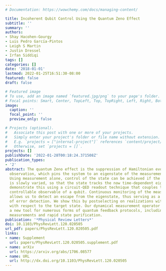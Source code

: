 ```yaml
---
# Documentation: https://wowchemy.com/docs/managing-content/

title: Incoherent Qubit Control Using the Quantum Zeno Effect
subtitle: ''
summary: ''
authors:
- Shay Hacohen-Gourgy
- Luis Pedro Garcı́a-Pintos
- Leigh S Martin
- Justin Dressel
- Irfan Siddiqi
tags: []
categories: []
date: '2018-01-01'
lastmod: 2022-01-25T16:51:30-08:00
featured: false
draft: false

# Featured image
# To use, add an image named `featured.jpg/png` to your page's folder.
# Focal points: Smart, Center, TopLeft, Top, TopRight, Left, Right, BottomLeft, Bottom, BottomRight.
image:
  caption: ''
  focal_point: ''
  preview_only: false

# Projects (optional).
#   Associate this post with one or more of your projects.
#   Simply enter your project's folder or file name without extension.
#   E.g. `projects = ["internal-project"]` references `content/project/deep-learning/index.md`.
#   Otherwise, set `projects = []`.
projects: []
publishDate: '2022-01-28T00:18:24.371508Z'
publication_types:
- '2'
abstract: The quantum Zeno effect is the suppression of Hamiltonian evolution by repeated
  observation, which pins the system to an eigenstate of the measurement observable.
  Using measurement alone, control of the state can be achieved if the observable
  is slowly varied, so that the state tracks the now time-dependent eigenstate. We
  demonstrate this using a circuit-QED readout technique that couples to a dynamically
  controllable observable of a qubit. Continuous monitoring of the measurement record
  allows us to detect an escape from the eigenstate, thus serving as a built-in form
  of error detection. We show this by postselecting on realizations with high fidelity
  with respect to the target state. Our dynamical measurement operator technique offers
  a new tool for numerous forms of quantum feedback protocols, including adaptive
  measurements and rapid state purification.
publication: '*Physical Review Letters*'
doi: 10.1103/PhysRevLett.120.020505
url_pdf: papers/PhysRevLett.120.020505.pdf
links:
- name: Supplement
  url: papers/PhysRevLett.120.020505.supplement.pdf
- name: arXiv
  url: https://arxiv.org/abs/1706.08577
- name: URL
  url: http://dx.doi.org/10.1103/PhysRevLett.120.020505
---
```

